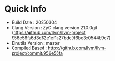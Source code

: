 # Quick Info
* Build Date : 20250304
* Clang Version : ZyC clang version 21.0.0git (https://github.com/llvm/llvm-project 956e56fa6d3d62e1ef1a27bdc9f6be3c0544b9c7)
* Binutils Version : master
* Compiled Based : https://github.com/llvm/llvm-project/commit/956e56fa

